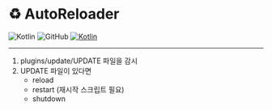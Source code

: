 # ♻️ AutoReloader

![Kotlin](https://img.shields.io/badge/java-1.8.0-yellow.svg?logo=java)
![GitHub](https://img.shields.io/github/license/monun/paper-sample)
[![Kotlin](https://img.shields.io/badge/youtube-각별-red.svg?logo=youtube)](https://www.youtube.com/channel/UCDrAR1OWC2MD4s0JLetN0MA)

---

1. plugins/update/UPDATE 파일을 감시
2. UPDATE 파일이 있다면
   * reload
   * restart (재시작 스크립트 필요)
   * shutdown
